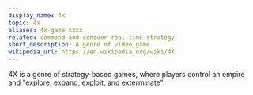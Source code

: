 ```yaml
---
display_name: 4x
topic: 4x
aliases: 4x-game xxxx 
related: command-and-conquer real-time-strategy
short_description: A genre of video game.
wikipedia_url: https://en.wikipedia.org/wiki/4X
---
```

4X is a genre of strategy-based games, where players control an empire and "explore, expand, exploit, and exterminate".